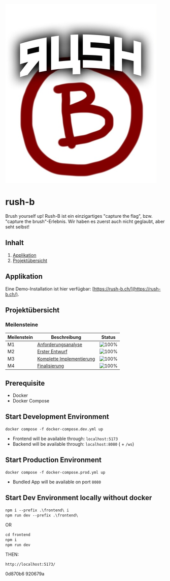 ![titelbild](doc/img/img.png)

# rush-b
Brush yourself up! Rush-B ist ein einzigartiges "capture the flag", bzw. "capture the brush"-Erlebnis. Wir haben es zuerst auch nicht geglaubt, aber seht selbst!


## Inhalt
1. [Applikation](#applikation)
2. [Projektübersicht](#projektübersicht)

## Applikation
Eine Demo-Installation ist hier verfügbar: [https://rush-b.ch/](https://rush-b.ch/).

## Projektübersicht
### Meilensteine
| Meilenstein | Beschreibung                            | Status |
|----|--------------------------------------------------|:-------------:|
| M1  | [Anforderungsanalyse](doc/M1.md)                | ![100%](https://progress-bar.dev/100)  |
| M2  | [Erster Entwurf](doc/M2.md)                     | ![100%](https://progress-bar.dev/100)    |
| M3  | [Komplette Implementierung](doc/M3.md)          | ![100%](https://progress-bar.dev/100)    |
| M4  | [Finalisierung](doc/M4.md)                      | ![100%](https://progress-bar.dev/100)    |

## Prerequisite

- Docker
- Docker Compose

## Start Development Environment

```shell
docker compose -f docker-compose.dev.yml up
```

- Frontend will be available through: `localhost:5173`
- Backend will be available through: `localhost:8080` ( + `/ws`)

## Start Production Environment

```shell
docker compose -f docker-compose.prod.yml up
```

- Bundled App will be available on port `8080`

## Start Dev Environment locally without docker
```
npm i --prefix .\frontend\ i
npm run dev --prefix .\frontend\
```
OR
```
cd frontend
npm i
npm run dev

```
THEN:
```
http://localhost:5173/
```

0d870b6
920679a